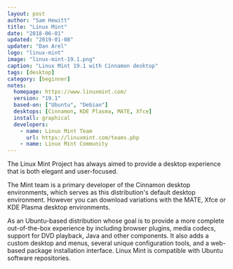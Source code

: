 ```yaml
---
layout: post
author: "Sam Hewitt"
title: "Linux Mint"
date: "2018-06-01"
updated: "2019-01-08"
updater: "Dan Arel"
logo: "linux-mint"
image: "linux-mint-19.1.png"
caption: "Linux Mint 19.1 with Cinnamon desktop"
tags: [desktop]
category: [beginner]
notes:
  homepage: https://www.linuxmint.com/
  version: "19.1"
  based-on: ["Ubuntu", "Debian"]
  desktops: [Cinnamon, KDE Plasma, MATE, Xfce]
  install: graphical
  developers:
    - name: Linux Mint Team
      url: https://linuxmint.com/teams.php
    - name: Linux Mint Community
---
```


The Linux Mint Project has always aimed to provide a desktop experience that is both elegant and user-focused. 

The Mint team is a primary developer of the Cinnamon desktop environments, which serves as this distribution's default desktop environment. However you can download variations with the MATE, Xfce or KDE Plasma desktop environments.

As an Ubuntu-based distribution whose goal is to provide a more complete out-of-the-box experience by including browser plugins, media codecs, support for DVD playback, Java and other components. It also adds a custom desktop and menus, several unique configuration tools, and a web-based package installation interface. Linux Mint is compatible with Ubuntu software repositories. 
